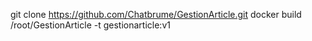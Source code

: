 git clone https://github.com/Chatbrume/GestionArticle.git
docker build /root/GestionArticle -t gestionarticle:v1
